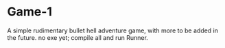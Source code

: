 # Game-1
A simple rudimentary bullet hell adventure game, with more to be added in the future.
no exe yet; compile all and run Runner.
